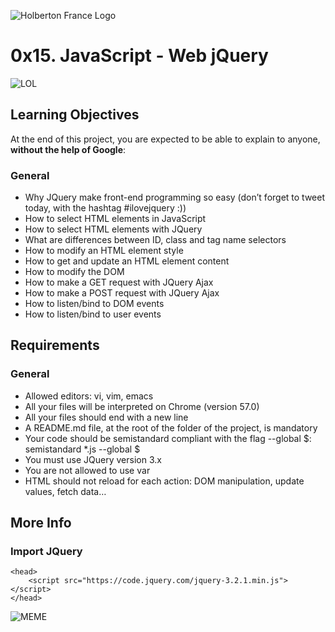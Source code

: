 ![Holberton France Logo](https://images.squarespace-cdn.com/content/v1/60bf70d860f31b4f60455443/1625061110826-904UGWRZ9PX81YWARXMT/HolbertonFRANCEFichier+16.png?format=1500w)

# 0x15. JavaScript - Web jQuery

![LOL](https://s3.amazonaws.com/intranet-projects-files/holbertonschool-higher-level_programming+/305/4724718.jpg)

## Learning Objectives
At the end of this project, you are expected to be able to explain to anyone, **without the help of Google**:

### General
- Why JQuery make front-end programming so easy (don’t forget to tweet today, with the hashtag #ilovejquery :))
- How to select HTML elements in JavaScript
- How to select HTML elements with JQuery
- What are differences between ID, class and tag name selectors
- How to modify an HTML element style
- How to get and update an HTML element content
- How to modify the DOM
- How to make a GET request with JQuery Ajax
- How to make a POST request with JQuery Ajax
- How to listen/bind to DOM events
- How to listen/bind to user events

## Requirements
### General
- Allowed editors: vi, vim, emacs
- All your files will be interpreted on Chrome (version 57.0)
- All your files should end with a new line
- A README.md file, at the root of the folder of the project, is mandatory
- Your code should be semistandard compliant with the flag --global $: semistandard *.js --global $
- You must use JQuery version 3.x
- You are not allowed to use var
- HTML should not reload for each action: DOM manipulation, update values, fetch data…
## More Info
### Import JQuery
```
<head>
    <script src="https://code.jquery.com/jquery-3.2.1.min.js"></script>
</head>
```

![MEME](https://s3.amazonaws.com/intranet-projects-files/holbertonschool-higher-level_programming+/305/1f1ihd.jpg)
